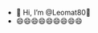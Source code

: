 - 👋 Hi, I’m @Leomat80👀 
- 😄😄😄😄😄😄😄😄😄 

<!---
Leomat80/Leomat80 is a ✨ special ✨ repository because its `README.md` (this file) appears on your GitHub profile.
You can click the Preview link to take a look at your changes.
--->
